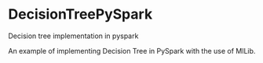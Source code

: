# DecisionTreePySpark
Decision tree implementation in pyspark

An example of implementing Decision Tree in PySpark with the use of MlLib.
